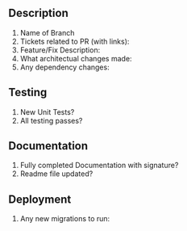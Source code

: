 ## Description
1. Name of Branch
2. Tickets related to PR (with links):
3. Feature/Fix Description:
4. What architectual changes made:
5. Any dependency changes:

## Testing
1. New Unit Tests?
2. All testing passes?

## Documentation
1. Fully completed Documentation with signature?
2. Readme file updated?

## Deployment
1. Any new migrations to run:
